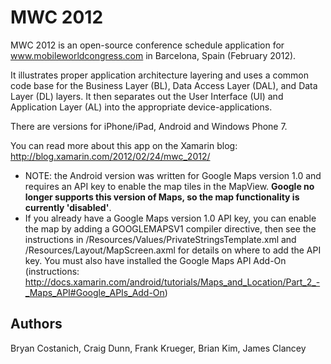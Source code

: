 MWC 2012
========

MWC 2012 is an open-source conference schedule application for www.mobileworldcongress.com in Barcelona, Spain (February 2012).

It illustrates proper application architecture layering and uses a common code base for the Business Layer (BL), Data Access Layer (DAL), and Data Layer (DL) layers. It then separates out the User Interface (UI) and Application Layer (AL) into the appropriate device-applications.

There are versions for iPhone/iPad, Android and Windows Phone 7.

You can read more about this app on the Xamarin blog: http://blog.xamarin.com/2012/02/24/mwc_2012/

* NOTE: the Android version was written for Google Maps version 1.0 and requires an API key to enable the map tiles in the MapView. **Google no longer supports this version of Maps, so the map functionality is currently 'disabled'**.
* If you already have a Google Maps version 1.0 API key, you can enable the map by adding a GOOGLEMAPSV1 compiler directive, then see the 
instructions in /Resources/Values/PrivateStringsTemplate.xml and /Resources/Layout/MapScreen.axml for details on where to add the API key. You must also
have installed the Google Maps API Add-On (instructions: http://docs.xamarin.com/android/tutorials/Maps_and_Location/Part_2_-_Maps_API#Google_APIs_Add-On)


Authors
-------

Bryan Costanich, 
Craig Dunn,
Frank Krueger, 
Brian Kim, 
James Clancey
